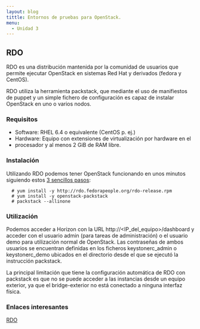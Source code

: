```yaml
---
layout: blog
tittle: Entornos de pruebas para OpenStack.
menu:
  - Unidad 3
---
```


## RDO

RDO es una distribución mantenida por la comunidad de usuarios que permite
ejecutar OpenStack en sistemas Red Hat y derivados (fedora y CentOS).

RDO utiliza la herramienta packstack, que mediante el uso de manifiestos de
puppet y un simple fichero de configuración es capaz de instalar OpenStack en
uno o varios nodos.

### Requisitos

* Software: RHEL 6.4 o equivalente (CentOS p. ej.)
* Hardware: Equipo con extensiones de virtualización por hardware en el
* procesador y al menos 2 GiB de RAM libre.

### Instalación

Utilizando RDO podemos tener OpenStack funcionando en unos minutos siguiendo
estos [3 sencillos pasos](http://openstack.redhat.com/Quickstart):

      # yum install -y http://rdo.fedorapeople.org/rdo-release.rpm
      # yum install -y openstack-packstack
      # packstack --allinone

### Utilización

Podemos acceder a Horizon con la URL http://<IP_del_equipo>/dashboard y acceder
con el usuario admin (para tareas de administración) o el usuario demo para
utilización normal de OpenStack. Las contraseñas de ambos usuarios se encuentran
definidas en los ficheros keystonerc_admin o keystonerc_demo ubicados en el
directorio desde el que se ejecutó la instrucción packstack.

La principal limitación que tiene la configuración automática de RDO con
packstack es que no se puede acceder a las instancias desde un equipo exterior,
ya que el bridge-exterior no está conectado a ninguna interfaz física.

### Enlaces interesantes

[RDO](http://openstack.redhat.com/Main_Page)
